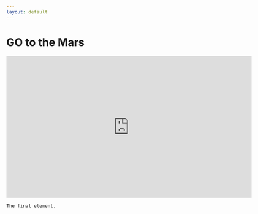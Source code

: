 ```yaml
---
layout: default
---
```


# GO to the Mars

<iframe src="https://mars.nasa.gov/layout/embed/video/?v=423" width="640" height="370" scrolling="no" frameborder="0"></iframe>

```
The final element.
```
